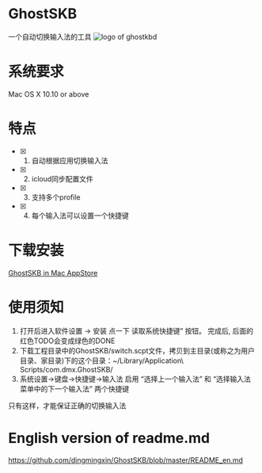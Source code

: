 # GhostSKB

一个自动切换输入法的工具
![logo of ghostkbd](https://github.com/dingmingxin/GhostSKB/blob/master/Resources/ghostkbd-256.png)

# 系统要求

Mac OS X 10.10 or above

# 特点

- [x] 1. 自动根据应用切换输入法
- [x] 2. icloud同步配置文件
- [x] 3. 支持多个profile
- [x] 4. 每个输入法可以设置一个快捷键

# 下载安装

[GhostSKB in Mac AppStore](https://itunes.apple.com/cn/app/ghostskb/id1134384859)

# 使用须知
  
  1. 打开后进入软件设置 -> 安装 点一下 读取系统快捷键” 按钮。 完成后, 后面的红色TODO会变成绿色的DONE
  2. 下载工程目录中的GhostSKB/switch.scpt文件，拷贝到主目录(或称之为用户目录、家目录)下的这个目录：~/Library/Application\ Scripts/com.dmx.GhostSKB/
  3. 系统设置->键盘->快捷键->输入法 启用 “选择上一个输入法” 和 “选择输入法菜单中的下一个输入法” 两个快捷键
  
  只有这样，才能保证正确的切换输入法


# English version of readme.md

https://github.com/dingmingxin/GhostSKB/blob/master/README_en.md
